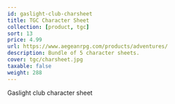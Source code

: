 ```yaml
---
id: gaslight-club-charsheet
title: TGC Character Sheet
collection: [product, tgc]
sort: 13
price: 4.99
url: https://www.aegeanrpg.com/products/adventures/
description: Bundle of 5 character sheets.
cover: tgc/charsheet.jpg
taxable: false
weight: 288
---
```


Gaslight club character sheet